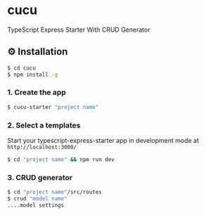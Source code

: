 # cucu
TypeScript Express Starter With CRUD Generator

## ⚙️ Installation

```sh
$ cd cucu
$ npm install -g
```

### 1. Create the app

```bash
$ cucu-starter "project name"
```

### 2. Select a templates 

Start your typescript-express-starter app in development mode at `http://localhost:3000/`

```bash
$ cd "project name" && npm run dev
```

### 3. CRUD generator

```bash
$ cd "project name"/src/routes
$ crud "model name"
....model settings
```
